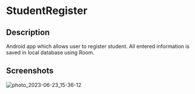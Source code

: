 # StudentRegister
 ## Description
 Android app which allows user to register student. All entered information is saved in local database using Room.
## Screenshots
![photo_2023-06-23_15-36-12](https://github.com/khrystyna2210/StudentRegister/assets/34044397/38c33318-4c72-42c8-8434-f85fc8e78ed4)
